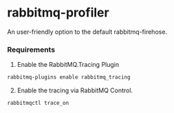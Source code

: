 # rabbitmq-profiler
An user-friendly option to the default rabbitmq-firehose.

### Requirements
1. Enable the RabbitMQ.Tracing Plugin 
```sh
rabbitmq-plugins enable rabbitmq_tracing
```
2. Enable the tracing via RabbitMQ Control.
```sh
rabbitmqctl trace_on
```